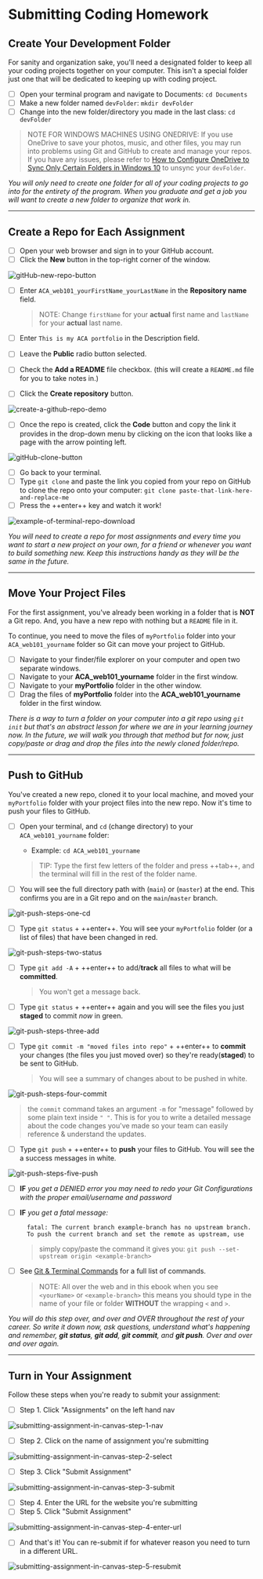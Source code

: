 # Submitting Coding Homework

## Create Your Development Folder

For sanity and organization sake, you'll need a designated folder to keep all your coding projects together on your computer. This isn't a special folder just one that will be dedicated to keeping up with coding project.

- [ ] Open your terminal program and navigate to Documents: `cd Documents`
- [ ] Make a new folder named `devFolder`: `mkdir devFolder`
- [ ] Change into the new folder/directory you made in the last class: `cd devFolder`

> NOTE FOR WINDOWS MACHINES USING ONEDRIVE:
> If you use OneDrive to save your photos, music, and other files, you may run into problems using Git and GitHub to create and manage your repos. If you have any issues, please refer to [How to Configure OneDrive to Sync Only Certain Folders in Windows 10](https://www.howtogeek.com/222817/how-to-configure-onedrive-to-sync-only-certain-folders-in-windows-10/) to unsync your `devFolder`.

*You will only need to create one folder for all of your coding projects to go into for the entirety of the program. When you graduate and get a job you will want to create a new folder to organize that work in.*

*****

## Create a Repo for Each Assignment

- [ ] Open your web browser and sign in to your GitHub account.
- [ ] Click the **New** button in the top-right corner of the window.

![gitHub-new-repo-button](./../images/gitHub-new-repo-button.png)

- [ ] Enter `ACA_web101_yourFirstName_yourLastName` in the **Repository name** field.

  > NOTE: Change `firstName` for your **actual** first name and `lastName` for your **actual** last name.

- [ ] Enter `This is my ACA portfolio` in the Description field.
- [ ] Leave the **Public** radio button selected.
- [ ] Check the **Add a README** file checkbox. (this will create a `README.md` file for you to take notes in.)
- [ ] Click the **Create repository** button.

![create-a-github-repo-demo](./../images/create-a-github-repo-demo.png)

- [ ] Once the repo is created, click the **Code** button and copy the link it provides in the drop-down menu by clicking on the icon that looks like a page with the arrow pointing left.

![gitHub-clone-button](./../images/gitHub-clone-button.png)

- [ ] Go back to your terminal.
- [ ] Type `git clone` and paste the link you copied from your repo on GitHub to clone the repo onto your computer: `git clone paste-that-link-here-and-replace-me`
- [ ] Press the ++enter++ key and watch it work!

![example-of-terminal-repo-download](./../images/example-of-terminal-repo-download.png)

*You will need to create a repo for most assignments and every time you want to start a new project on your own, for a friend or whenever you want to build something new. Keep this instructions handy as they will be the same in the future.*

*****

## Move Your Project Files

For the first assignment, you've already been working in a folder that is **NOT** a Git repo. And, you have a new repo with nothing but a `README` file in it.

To continue, you need to move the files of `myPortfolio` folder into your `ACA_web101_yourname` folder so Git can move your project to GitHub.

- [ ] Navigate to your finder/file explorer on your computer and open two separate windows.
- [ ] Navigate to your **ACA_web101_yourname** folder in the first window.
- [ ] Navigate to your **myPortfolio** folder in the other window.
- [ ] Drag the files of **myPortfolio** folder into the **ACA_web101_yourname** folder in the first window.

<!-- Your folder structure should look like this: -->
<!-- TODO NO!! the files should be in the root directory of the git repo not in a folder. The `index.html` file needs to be exposed! -->
<!-- ![initial-folder-structure](./../images/initial-folder-structure.png) -->

<!-- https://studio.zollege.com/container/block-v1:ACA+PW101+2021-Feb2+type@vertical+block@4b74efe2a5064ffb97f882fc3007ae31 -->

*There is a way to turn a folder on your computer into a git repo using `git init` but that's an abstract lesson for where we are in your learning journey now. In the future, we will walk you through that method but for now, just copy/paste or drag and drop the files into the newly cloned folder/repo.*

*****

## Push to GitHub

You've created a new repo, cloned it to your local machine, and moved your `myPortfolio` folder with your project files into the new repo. Now it's time to push your files to GitHub.

- [ ] Open your terminal,  and `cd` (change directory) to your `ACA_web101_yourname` folder:
  
  * Example:  `cd ACA_web101_yourname` 

  >TIP: Type the first few letters of the folder and press ++tab++, and the terminal will fill in the rest of the folder name.

- [ ] You will see the full directory path with (`main`) or (`master`) at the end. This confirms you are in a Git repo and on the `main`/`master` branch.

![git-push-steps-one-cd](./../images/git-push-steps-one-cd.png)

- [ ] Type `git status` + ++enter++. You will see your `myPortfolio` folder (or a list of files) that have been changed in red.

![git-push-steps-two-status](./../images/git-push-steps-two-status.png)

- [ ] Type `git add -A` + ++enter++ to add/**track** all files to what will be **committed**.

  > You won't get a message back.

- [ ] Type `git status` + ++enter++ again and you will see the files you just **staged** to commit *now* in green.

![git-push-steps-three-add](./../images/git-push-steps-three-add.png)

- [ ] Type `git commit -m "moved files into repo"` + ++enter++ to **commit** your changes (the files you just moved over) so they're ready(**staged**) to be sent to GitHub.

  > You will see a summary of changes about to be pushed in white.

![git-push-steps-four-commit](./../images/git-push-steps-four-commit.png)

  > the `commit` command takes an argument `-m` for "message" followed by some plain text inside `" "`. This is for you to write a detailed message about the code changes you've made so your team can easily reference & understand the updates.

- [ ] Type `git push` + ++enter++ to **push** your files to GitHub. You will see the a success messages in white.

![git-push-steps-five-push](./../images/git-push-steps-five-push.png)

- [ ] **IF** *you get a DENIED error you may need to redo your Git Configurations with the proper email/username and password*

- [ ] **IF** *you get a fatal message:*
  
  ```console
    fatal: The current branch example-branch has no upstream branch.
    To push the current branch and set the remote as upstream, use
  ```

  > simply copy/paste the command it gives you: `git push --set-upstream origin <example-branch>`

- [ ] See [Git & Terminal Commands](./../additionalResources/gitCommands.md) for a full list of commands.

  > NOTE: All over the web and in this ebook when you see `<yourName>` or `<example-branch>` this means you should type in the name of your file or folder **WITHOUT** the wrapping `<` and `>`.

*You will do this step over, and over and OVER throughout the rest of your career. So write it down now, ask questions, understand what's happening and remember, **git status**, **git add**, **git commit**, and **git push**. Over and over and over again.*

*****

## Turn in Your Assignment

Follow these steps when you're ready to submit your assignment:

- [ ] Step 1. Click "Assignments" on the left hand nav

![submitting-assignment-in-canvas-step-1-nav](./../images/submitting-assignment-in-canvas-step-1-nav.png)

- [ ] Step 2. Click on the name of assignment you're submitting

![submitting-assignment-in-canvas-step-2-select](./../images/submitting-assignment-in-canvas-step-2-select.png)

- [ ] Step 3. Click "Submit Assignment"

![submitting-assignment-in-canvas-step-3-submit](./../images/submitting-assignment-in-canvas-step-3-submit.png)

- [ ] Step 4. Enter the URL for the website you're submitting
- [ ] Step 5. Click "Submit Assignment"

![submitting-assignment-in-canvas-step-4-enter-url](./../images/submitting-assignment-in-canvas-step-4-enter-url.png)

- [ ] And that's it! You can re-submit if for whatever reason you need to turn in a different URL.

![submitting-assignment-in-canvas-step-5-resubmit](./../images/submitting-assignment-in-canvas-step-5-resubmit.png)

